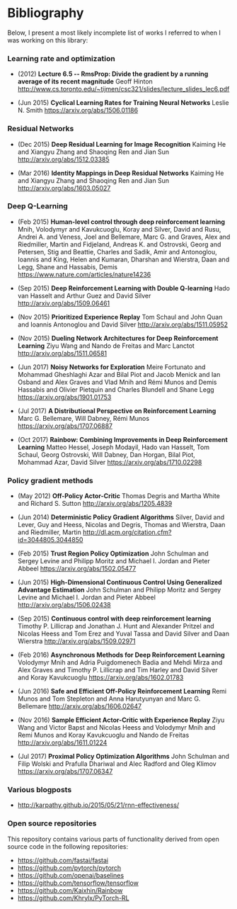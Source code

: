 # Bibliography

Below, I present a most likely incomplete list of works I referred to when I was working
on this library:


### Learning rate and optimization

- (2012) **Lecture 6.5 -- RmsProp: Divide the gradient by a running average of its recent magnitude**
  Geoff Hinton
  http://www.cs.toronto.edu/~tijmen/csc321/slides/lecture_slides_lec6.pdf

- (Jun 2015) **Cyclical Learning Rates for Training Neural Networks**
  Leslie N. Smith
  https://arxiv.org/abs/1506.01186

### Residual Networks

- (Dec 2015) **Deep Residual Learning for Image Recognition** 
  Kaiming He and Xiangyu Zhang and Shaoqing Ren and Jian Sun
  http://arxiv.org/abs/1512.03385
  
- (Mar 2016) **Identity Mappings in Deep Residual Networks** 
  Kaiming He and Xiangyu Zhang and Shaoqing Ren and Jian Sun
  http://arxiv.org/abs/1603.05027
  
  
### Deep Q-Learning

- (Feb 2015) **Human-level control through deep reinforcement learning**
  Mnih, Volodymyr and Kavukcuoglu, Koray and Silver, David and Rusu, Andrei A. and Veness, Joel and Bellemare, Marc G. and Graves, Alex and Riedmiller, Martin and Fidjeland, Andreas K. and Ostrovski, Georg and Petersen, Stig and Beattie, Charles and Sadik, Amir and Antonoglou, Ioannis and King, Helen and Kumaran, Dharshan and Wierstra, Daan and Legg, Shane and Hassabis, Demis
  https://www.nature.com/articles/nature14236
  
- (Sep 2015) **Deep Reinforcement Learning with Double Q-learning**
  Hado van Hasselt and Arthur Guez and David Silver
  http://arxiv.org/abs/1509.06461
  
- (Nov 2015) **Prioritized Experience Replay**
  Tom Schaul and John Quan and Ioannis Antonoglou and David Silver
  http://arxiv.org/abs/1511.05952
  
- (Nov 2015) **Dueling Network Architectures for Deep Reinforcement Learning**
  Ziyu Wang and Nando de Freitas and Marc Lanctot
  http://arxiv.org/abs/1511.06581
  
- (Jun 2017) **Noisy Networks for Exploration**
  Meire Fortunato and
  Mohammad Gheshlaghi Azar and
  Bilal Piot and
  Jacob Menick and
  Ian Osband and
  Alex Graves and
  Vlad Mnih and
  Rémi Munos and
  Demis Hassabis and
  Olivier Pietquin and
  Charles Blundell and
  Shane Legg
  https://arxiv.org/abs/1901.01753
  
- (Jul 2017) **A Distributional Perspective on Reinforcement Learning**
  Marc G. Bellemare, Will Dabney, Rémi Munos
  https://arxiv.org/abs/1707.06887  
  
- (Oct 2017) **Rainbow: Combining Improvements in Deep Reinforcement Learning**
  Matteo Hessel, Joseph Modayil, Hado van Hasselt, Tom Schaul, Georg Ostrovski, Will Dabney, Dan Horgan, Bilal Piot, Mohammad Azar, David Silver
  https://arxiv.org/abs/1710.02298
  
  
### Policy gradient methods


- (May 2012) **Off-Policy Actor-Critic**
  Thomas Degris and Martha White and Richard S. Sutton
  http://arxiv.org/abs/1205.4839
  
- (Jun 2014) **Deterministic Policy Gradient Algorithms**
  Silver, David and Lever, Guy and Heess, Nicolas and Degris,
  Thomas and Wierstra, Daan and Riedmiller, Martin
  http://dl.acm.org/citation.cfm?id=3044805.3044850
  
- (Feb 2015) **Trust Region Policy Optimization**
  John Schulman and Sergey Levine and
  Philipp Moritz and Michael I. Jordan and Pieter Abbeel
  https://arxiv.org/abs/1502.05477
  
- (Jun 2015) **High-Dimensional Continuous Control Using Generalized Advantage Estimation**
  John Schulman and Philipp Moritz and Sergey Levine and Michael I. Jordan and Pieter Abbeel
  http://arxiv.org/abs/1506.02438
  
- (Sep 2015) **Continuous control with deep reinforcement learning**
  Timothy P. Lillicrap and Jonathan J. Hunt and Alexander Pritzel and Nicolas Heess and
  Tom Erez and Yuval Tassa and David Silver and Daan Wierstra
  http://arxiv.org/abs/1509.02971

- (Feb 2016) **Asynchronous Methods for Deep Reinforcement Learning**
  Volodymyr Mnih and Adria Puigdomenech Badia and
  Mehdi Mirza and Alex Graves and Timothy P. Lillicrap and Tim Harley and
  David Silver and Koray Kavukcuoglu
  https://arxiv.org/abs/1602.01783
  
- (Jun 2016) **Safe and Efficient Off-Policy Reinforcement Learning**
  Remi Munos and Tom Stepleton and Anna Harutyunyan and Marc G. Bellemare
  http://arxiv.org/abs/1606.02647
  
- (Nov 2016) **Sample Efficient Actor-Critic with Experience Replay**
  Ziyu Wang and Victor Bapst and Nicolas Heess and Volodymyr Mnih and Remi Munos and Koray Kavukcuoglu and Nando de Freitas
  http://arxiv.org/abs/1611.01224
  
- (Jul 2017) **Proximal Policy Optimization Algorithms**
  John Schulman and Filip Wolski and Prafulla Dhariwal and Alec Radford and Oleg Klimov
  https://arxiv.org/abs/1707.06347
  
  
### Various blogposts

- http://karpathy.github.io/2015/05/21/rnn-effectiveness/

  
### Open source repositories

This repository contains various parts of functionality derived from open source code
in the following repositories:

- https://github.com/fastai/fastai
- https://github.com/pytorch/pytorch
- https://github.com/openai/baselines
- https://github.com/tensorflow/tensorflow
- https://github.com/Kaixhin/Rainbow
- https://github.com/Khrylx/PyTorch-RL